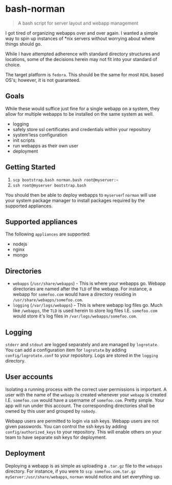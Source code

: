 bash-norman
===========
> A bash script for server layout and webapp management

I got tired of organizing webapps over and over again.  I wanted a simple way to spin up instances of *nix servers without worrying about where things should go.

While I have attempted adherence with standard directory structures and locations, some of the decisions herein may not fit into your standard of choice.

The target platform is `fedora`.  This should be the same for most `REHL` based OS's; however, it is not guaranteed.

## Goals
While these would suffice just fine for a single webapp on a system, they allow for multiple webapps to be installed on the same system as well.

* logging
* safely store ssl certificates and credentials within your repository
* system'less configuration
* init scripts
* run webapps as their own user
* deployment

## Getting Started
1. `scp bootstrap.bash norman.bash root@myserver:~`
2. `ssh root@myserver bootstrap.bash`

You should then be able to deploy webapps to `myserver`!  `norman` will use your system package manager to install packages required by the supported appliances.

## Supported appliances
The following `appliances` are supported:

* nodejs
* nginx
* mongo

## Directories
* `webapps` (`/usr/share/webapps`) - This is where your webapps go.  Webapp directories are named after the `TLD` of the webapp.  For instance, a webapp for `somefoo.com` would have a directory residing in `/usr/share/webapps/somefoo.com`.
* `logging` (`/var/logs/webapps`) - This is where webapp log files go.  Much like `/webapps`, the `TLD` is used herein to store log files I.E. `somefoo.com` would store it's log files in `/var/logs/webapps/somefoo.com`.


## Logging
`stderr` and `stdout` are logged separately and are managed by `logrotate`.  You can add a configuration item for `logrotate` by adding `config/logrotate.conf` to your repository.  Logs are stored in the `logging` directory.

## User accounts
Isolating a running process with the correct user permissions is important.  A user with the name of the `webapp` is created whenever your `webapp` is created I.E. `somefoo.com` would have a username of `somefoo.com`.  Pretty simple.   Your app will run under this account.  The corresponding directories shall be owned by this user and grouped by `nobody`.

Webapp users are permitted to login via ssh keys.  Webapp users are not given passwords.  You can control the ssh keys by adding `config/authorized_keys` to your repository.  This will enable others on your team to have separate ssh keys for deployment.

## Deployment
Deploying a webapp is as simple as uploading a `.tar.gz` file to the `webapps` directory.  For instance, if you were to `scp somefoo.com.tar.gz myServer:/usr/share/webapps`, `norman` would notice and set everything up.
